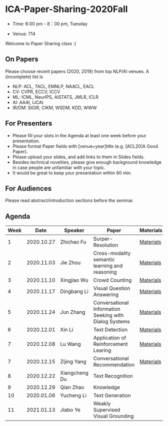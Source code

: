 # ICA-Paper-Sharing-2020Fall

- Time: 6:00 pm - 8：00 pm, Tuesday

- Venue: 714

Welcome to Paper Sharing class :)

## On Papers
Please choose recent papers (2020, 2019) from top NLP/AI venues. A (incomplete) list is

- NLP: ACL, TACL, EMNLP, NAACL, EACL
- CV: CVPR, ECCV, ICCV
- ML: ICML, NeurIPS, AISTATS, JMLR, ICLR
- AI: AAAI, IJCAI
- IR/DM: SIGIR, CIKM, WSDM, KDD, WWW


## For Presenters
- Please fill your slots in the Agenda at least one week before your presentation.
- Please format Paper fields with [venue+year]title (e.g. [ACL20]A Good Paper).
- Please upload your slides, and add links to them in Slides fields.
- Besides technical novelties, please give enough background knowledge in case people are unfamiliar with your topic.
- It would be great to keep your presentation within 60 min.

## For Audiences
Please read abstract/introduction sections before the seminar.


## Agenda
|Week|	Date	|Speaker|	Paper|	Materials|
|  ----   | ----  |   ----   | ----  |   ----   |
|1|	2020.10.27	|Zhichao Fu | Surper-Resolution	|	[Materials](https://github.com/ECNU-ICA/ICA-Paper-Sharing-2020Fall/blob/main/week1/Introduction%20of%20Super%20Resolution.pptx)|
|2|	2020.11.03	|Jie Zhou | Cross-modality semantic learning and reasoning	|[Materials](https://github.com/ECNU-ICA/ICA-Paper-Sharing-2020Fall/blob/main/week2/Cross-modality%20semantic%20learning%20and%20reasoning.pdf)	|
|3|	2020.11.10	|Xingjiao Wu | Crowd Counting	| [Materials](https://github.com/ECNU-ICA/ICA-Paper-Sharing-2020Fall/blob/main/week3/Crowd%20Counting%20and%20Future.pdf)	| 
|4|	2020.11.17	|Dingbang Li | Visual Question Answering |	[Materials](https://github.com/ECNU-ICA/ICA-Paper-Sharing-2020Fall/blob/main/week4/vqa.pdf)  |  
|5|	2020.11.24	|Jun Zhang |	Conversational Information Seeking with Dialog Systems | [Materials](https://github.com/ECNU-ICA/ICA-Paper-Sharing-2020Fall/blob/main/week5/Conversational%20Information%20Seeking%20with%20Dialog%20Systems.pdf)	|
|6|	2020.12.01	| Xin Li |	Text Detection |  [Materials](https://github.com/ECNU-ICA/ICA-Paper-Sharing-2020Fall/blob/main/week6/Introduction%20of%20Scene%20Text%20Detection.pdf)	|
|7|	2020.12.08	| Lu Wang | Application of Reinforcement Learing	| [Materials]()  |
|7|	2020.12.15	| Zijing Yang | Conversational Recommendation	| [Materials](https://github.com/ECNU-ICA/ICA-Paper-Sharing-2020Fall/blob/main/week7/Conversational%20Rec.pdf)  |
|8|	2020.12.22	| Xiangcheng Du | Text Recognition	|	|
|9|	2020.12.29	| Qian Zhao |	Knowledge|  |
|10|	2020.01.06	| Yucheng Li | Text Generation | | 
|11|	2021.01.13	| Jiabo Ye | Weakly Supervised Visual Grounding  |  |
